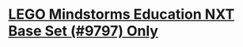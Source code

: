 # [__LEGO Mindstorms Education NXT Base Set__ (#9797) Only](http://nxtprograms.com/9797/express-bot)
